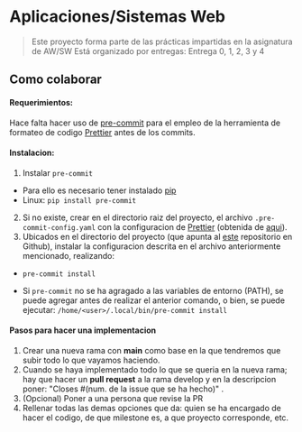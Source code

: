 # Aplicaciones/Sistemas Web

> Este proyecto forma parte de las prácticas impartidas en la asignatura de AW/SW
> Está organizado por entregas: Entrega 0, 1, 2, 3 y 4

## Como colaborar

#### Requerimientos:

Hace falta hacer uso de [pre-commit](https://github.com/pre-commit/pre-commit) para el empleo de la herramienta de formateo de codigo [Prettier](https://prettier.io/) antes de los commits.

#### Instalacion:

1. Instalar `pre-commit`

- Para ello es necesario tener instalado [pip](https://pypi.org/project/pip/)
- Linux: `pip install pre-commit`

2. Si no existe, crear en el directorio raiz del proyecto, el archivo `.pre-commit-config.yaml` con la configuracion de [Prettier](https://prettier.io/) (obtenida de [aqui](https://prettier.io/docs/en/precommit.html)).
3. Ubicados en el directorio del proyecto (que apunta al [este](https://github.com/Missionpage/sw-practices) repositorio en Github), instalar la configuracion descrita en el archivo anteriormente mencionado, realizando:

- `pre-commit install`

* Si `pre-commit` no se ha agragado a las variables de entorno (PATH), se puede agregar antes de realizar el anterior comando, o bien, se puede ejecutar: `/home/<user>/.local/bin/pre-commit install`

#### Pasos para hacer una implementacion

1. Crear una nueva rama con **main** como base en la que tendremos que subir todo lo que vayamos haciendo.
2. Cuando se haya implementado todo lo que se queria en la nueva rama; hay que hacer un **pull request** a la rama develop y en la descripcion poner: "Closes #(num. de la issue que se ha hecho)" .
3. (Opcional) Poner a una persona que revise la PR
4. Rellenar todas las demas opciones que da: quien se ha encargado de hacer el codigo, de que milestone es, a que proyecto corresponde, etc.
